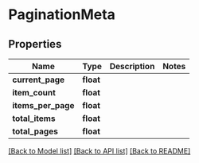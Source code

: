 # PaginationMeta

## Properties
Name | Type | Description | Notes
------------ | ------------- | ------------- | -------------
**current_page** | **float** |  | 
**item_count** | **float** |  | 
**items_per_page** | **float** |  | 
**total_items** | **float** |  | 
**total_pages** | **float** |  | 

[[Back to Model list]](../../README.md#documentation-for-models) [[Back to API list]](../../README.md#documentation-for-api-endpoints) [[Back to README]](../../README.md)

